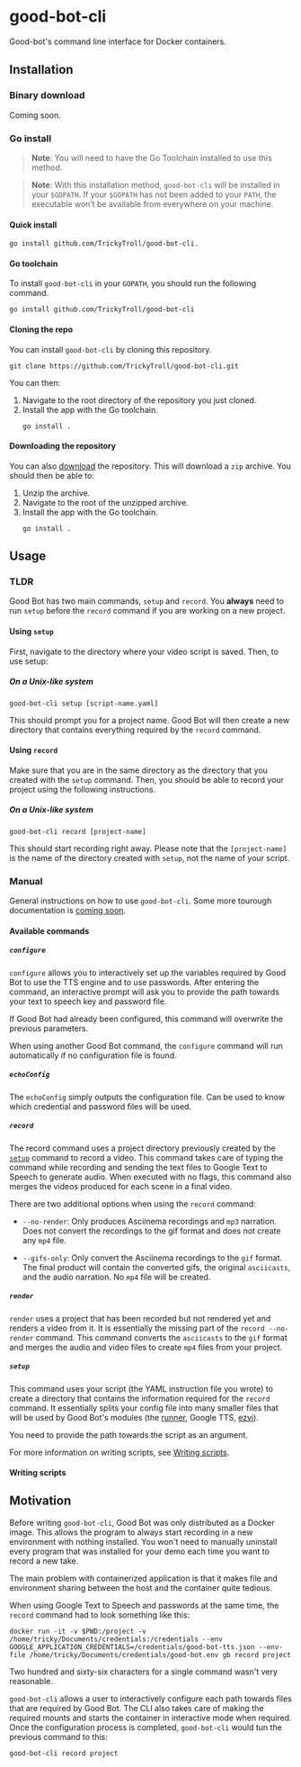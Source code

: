 # good-bot-cli

Good-bot's command line interface for Docker containers.

## Installation

### Binary download

Coming  soon.

### Go install

> **Note**: You will need to have the Go Toolchain installed to
> use this method.

> **Note**: With this installation method, `good-bot-cli` will
> be installed in your `$GOPATH`. If your `$GOPATH` has not
> been added to your `PATH`, the executable won’t be available
> from everywhere on your machine.

#### Quick install

```shell
go install github.com/TrickyTroll/good-bot-cli.
```

#### Go toolchain

To install `good-bot-cli` in your `GOPATH`, you should run
the following command.

```shell
go install github.com/TrickyTroll/good-bot-cli
```

#### Cloning the repo

You can install `good-bot-cli` by cloning this repository.

```shell
git clone https://github.com/TrickyTroll/good-bot-cli.git
```

You can then:

1. Navigate to the root directory of the repository you just
   cloned.
2. Install the app with the Go toolchain.
   ```shell
   go install .
   ```

#### Downloading the repository

You can also [download](https://github.com/TrickyTroll/good-bot-cli/archive/refs/heads/main.zip)
the repository. This will download a `zip` archive. You should then
be able to:

1. Unzip the archive.
2. Navigate to the root of the unzipped archive.
3. Install the app with the Go toolchain.
   ```shell
   go install .
   ```

## Usage

### TLDR

Good Bot has two main commands, `setup` and `record`.
You **always** need to run `setup` before the `record` command
if you are working on a new project.

#### Using `setup`

First, navigate to the directory where your video script is
saved. Then, to use setup:

##### On a Unix-like system

```shell
good-bot-cli setup [script-name.yaml]
```

This should prompt you for a project name. Good Bot will then
create a new directory that contains everything required by the
`record` command.

#### Using `record`

Make sure that you are in the same directory as the directory
that you created with the `setup` command. Then, you should
be able to record your project using the following instructions.

##### On a Unix-like system

```shell
good-bot-cli record [project-name]
```

This should start recording right away. Please note that the
`[project-name]` is the name of the directory created with
`setup`, not the name of your script.

### Manual

General instructions on how to use `good-bot-cli`. Some more
tourough documentation is [coming soon](https://github.com/TrickyTroll/good-bot-cli/issues/10).

#### Available commands

##### `configure`

`configure` allows you to interactively set up the variables required
by Good Bot to use the TTS engine and to use passwords. After entering
the command, an interactive prompt will ask you to provide the path
towards your text to speech key and password file.

If Good Bot had already been configured, this command will overwrite
the previous parameters.

When using another Good Bot command, the `configure` command will run
automatically if no configuration file is found.

##### `echoConfig`

The `echoConfig` simply outputs the configuration file. Can be used
to know which credential and password files will be used.

##### `record`

The record command uses a project directory previously created by
the [`setup`](#setup) command to record a video. This command takes
care of typing the command while recording and sending the text files
to Google Text to Speech to generate audio. When executed with no
flags, this command also merges the videos produced for each scene
in a final video.

There are two additional options when using the `record` command:

* `--no-render`: Only produces Asciinema recordings and `mp3` narration.
  Does not convert the recordings to the gif format and does not create
  any `mp4` file.

* `--gifs-only`: Only convert the Asciinema recordings to the `gif`
  format. The final product will contain the converted gifs, the
  original `asciicasts`, and the audio narration. No `mp4` file will
  be created.

##### `render`

`render` uses a project that has been recorded but not rendered yet
and renders a video from it. It is essentially the missing part of the
`record --no-render` command. This command converts the `asciicasts`
to the `gif` format and merges the audio and video files to create 
`mp4` files from your project.

##### `setup`

This command uses your script (the YAML instruction file you wrote)
to create a directory that contains the information required for the
`record` command. It essentially splits your config file into many
smaller files that will be used by Good Bot's modules
(the [runner](https://github.com/TrickyTroll/good-bot-runner), Google
TTS, [ezvi](https://github.com/TrickyTroll/ezvi)).

You need to provide the path towards the script as an argument.

For more information on writing scripts, see
[Writing scripts](#writing-scripts).

#### Writing scripts

## Motivation

Before writing `good-bot-cli`, Good Bot was only distributed as a
Docker image. This allows the program to always start recording in a 
new environment with nothing installed. You won't need to manually 
uninstall every program that was installed for your demo each time
you want to record a new take.

The main problem with containerized application is that it makes file
and environment sharing between the host and the container quite
tedious.

When using Google Text to Speech and passwords at the same time, the
`record` command had to look something like this:

```shell
docker run -it -v $PWD:/project -v /home/tricky/Documents/credentials:/credentials --env GOOGLE_APPLICATION_CREDENTIALS=/credentials/good-bot-tts.json --env-file /home/tricky/Documents/credentials/good-bot.env gb record project
```

Two hundred and sixty-six characters for a single command wasn't very reasonable.

`good-bot-cli` allows a user to interactively configure each path
towards files that are required by Good Bot. The CLI also takes
care of making the required mounts and starts the container in
interactive mode when required. Once the configuration process is
completed, `good-bot-cli` would tun the previous command to this:

```shell
good-bot-cli record project
```
